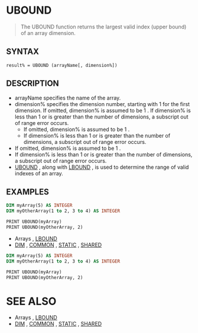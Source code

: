 # UBOUND
> The UBOUND function returns the largest valid index (upper bound) of an array dimension.

## SYNTAX
`result% = UBOUND (arrayName[, dimension%])`

## DESCRIPTION
* arrayName specifies the name of the array.
* dimension% specifies the dimension number, starting with 1 for the first dimension. If omitted, dimension% is assumed to be 1 . If dimension% is less than 1 or is greater than the number of dimensions, a subscript out of range error occurs.
	* If omitted, dimension% is assumed to be 1 .
	* If dimension% is less than 1 or is greater than the number of dimensions, a subscript out of range error occurs.
* If omitted, dimension% is assumed to be 1 .
* If dimension% is less than 1 or is greater than the number of dimensions, a subscript out of range error occurs.
* [UBOUND](UBOUND.md) , along with [LBOUND](LBOUND.md) , is used to determine the range of valid indexes of an array.


## EXAMPLES

```vb
DIM myArray(5) AS INTEGER
DIM myOtherArray(1 to 2, 3 to 4) AS INTEGER

PRINT UBOUND(myArray)
PRINT UBOUND(myOtherArray, 2)
```

* Arrays , [LBOUND](LBOUND.md)
* [DIM](DIM.md) , [COMMON](COMMON.md) , [STATIC](STATIC.md) , [SHARED](SHARED.md)

```vb
DIM myArray(5) AS INTEGER
DIM myOtherArray(1 to 2, 3 to 4) AS INTEGER

PRINT UBOUND(myArray)
PRINT UBOUND(myOtherArray, 2)
```



# SEE ALSO
* Arrays , [LBOUND](LBOUND.md)
* [DIM](DIM.md) , [COMMON](COMMON.md) , [STATIC](STATIC.md) , [SHARED](SHARED.md)


